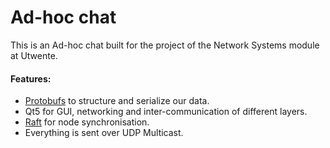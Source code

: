 # Ad-hoc chat

This is an Ad-hoc chat built for the project of the Network Systems module at Utwente.


#### Features:
- [Protobufs](https://developers.google.com/protocol-buffers/) to structure and serialize our data.
- Qt5 for GUI, networking and inter-communication of different layers.
- [Raft](https://raft.github.io/) for node synchronisation.
- Everything is sent over UDP Multicast.
